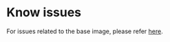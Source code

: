 # Know issues

For issues related to the base image, please refer [here](https://github.com/gpfister/gp-base-devenv/blob/master/KNOWN_ISSUES.md).
